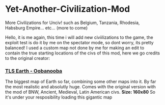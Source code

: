 # Yet-Another-Civilization-Mod
More Civilizations for Unciv! such as Belgium, Tanzania, Rhodesia, Habsburg Empire... etc... (more to come)

Hello, it is me again, this time i will add new civiilizations to the game, the exploit test is do it by me on the spectator mode, so dont worry, its pretty balanced!
I used a custom map not done by me for making an edit to contain the true starting locations of the civs of this mod, here we go credits to the original creator:
### [TLS Earth - Oobanooba](https://github.com/Caballero-Arepa/Community-Maps/blob/main/maps/TSL-Earth-XXXL-RR)

The biggest map of Earth so far, combining some other maps into it. By far the most realistic and absolutly huge. Comes with the original version with the mod of BNW, Ancient, Medieval, Latin American civs. **Size: 160x80** So it's under your resposibility loading this gigantic map

